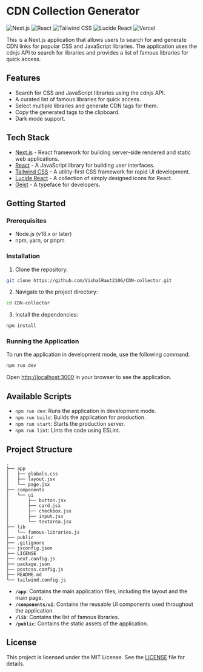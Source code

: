 # CDN Collection Generator

![Next.js](https://img.shields.io/badge/Next.js-000000?style=for-the-badge&logo=nextdotjs&logoColor=white)
![React](https://img.shields.io/badge/React-20232A?style=for-the-badge&logo=react&logoColor=61DAFB)
![Tailwind CSS](https://img.shields.io/badge/Tailwind_CSS-38B2AC?style=for-the-badge&logo=tailwind-css&logoColor=white)
![Lucide React](https://img.shields.io/badge/Lucide-React-222222?style=for-the-badge&logo=lucide&logoColor=white)
![Vercel](https://img.shields.io/badge/Vercel-000000?style=for-the-badge&logo=vercel&logoColor=white)

This is a Next.js application that allows users to search for and generate CDN links for popular CSS and JavaScript libraries. The application uses the cdnjs API to search for libraries and provides a list of famous libraries for quick access.

## Features

- Search for CSS and JavaScript libraries using the cdnjs API.
- A curated list of famous libraries for quick access.
- Select multiple libraries and generate CDN tags for them.
- Copy the generated tags to the clipboard.
- Dark mode support.

## Tech Stack

- [Next.js](https://nextjs.org/) - React framework for building server-side rendered and static web applications.
- [React](https://reactjs.org/) - A JavaScript library for building user interfaces.
- [Tailwind CSS](https://tailwindcss.com/) - A utility-first CSS framework for rapid UI development.
- [Lucide React](https://lucide.dev/) - A collection of simply designed icons for React.
- [Geist](https://vercel.com/font) - A typeface for developers.

## Getting Started

### Prerequisites

- Node.js (v18.x or later)
- npm, yarn, or pnpm

### Installation

1. Clone the repository:

```bash
git clone https://github.com/VishalRaut2106/CDN-collector.git
```

2. Navigate to the project directory:

```bash
cd CDN-collector
```

3. Install the dependencies:

```bash
npm install
```

### Running the Application

To run the application in development mode, use the following command:

```bash
npm run dev
```

Open [http://localhost:3000](http://localhost:3000) in your browser to see the application.

## Available Scripts

- `npm run dev`: Runs the application in development mode.
- `npm run build`: Builds the application for production.
- `npm run start`: Starts the production server.
- `npm run lint`: Lints the code using ESLint.

## Project Structure

```
.
├── app
│   ├── globals.css
│   ├── layout.jsx
│   └── page.jsx
├── components
│   └── ui
│       ├── button.jsx
│       ├── card.jsx
│       ├── checkbox.jsx
│       ├── input.jsx
│       └── textarea.jsx
├── lib
│   └── famous-libraries.js
├── public
├── .gitignore
├── jsconfig.json
├── LICENSE
├── next.config.js
├── package.json
├── postcss.config.js
├── README.md
└── tailwind.config.js
```

- **`/app`**: Contains the main application files, including the layout and the main page.
- **`/components/ui`**: Contains the reusable UI components used throughout the application.
- **`/lib`**: Contains the list of famous libraries.
- **`/public`**: Contains the static assets of the application.

## License

This project is licensed under the MIT License. See the [LICENSE](LICENSE) file for details.